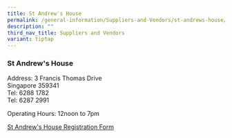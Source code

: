 ```yaml
---
title: St Andrew's House
permalink: /general-information/Suppliers-and-Vendors/st-andrews-house/
description: ""
third_nav_title: Suppliers and Vendors
variant: tiptap
---
```

<h3>St Andrew's House</h3>
<p>Address: 3 Francis Thomas Drive
<br>Singapore 359341
<br>Tel: 6288 1782
<br>Tel: 6287 2991</p>
<p>Operating Hours: 12noon to 7pm</p>
<p><a href="/files/Registration_Form_2024.pdf" rel="noopener noreferrer nofollow" target="_blank">St Andrew's House Registration Form</a>
</p>